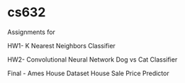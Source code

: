 # cs632
Assignments for 

HW1- K Nearest Neighbors Classifier

HW2- Convolutional Neural Network Dog vs Cat Classifier

Final - Ames House Dataset House Sale Price Predictor
